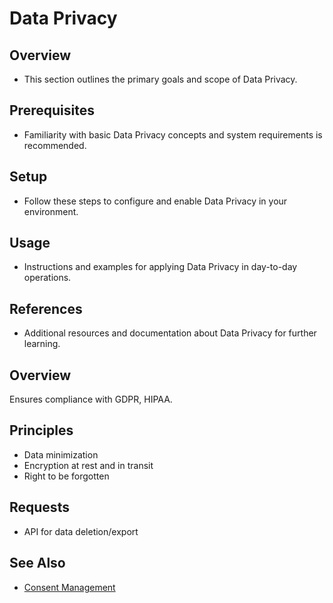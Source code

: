 # Data Privacy

## Overview
- This section outlines the primary goals and scope of Data Privacy.

## Prerequisites
- Familiarity with basic Data Privacy concepts and system requirements is recommended.

## Setup
- Follow these steps to configure and enable Data Privacy in your environment.

## Usage
- Instructions and examples for applying Data Privacy in day-to-day operations.

## References
- Additional resources and documentation about Data Privacy for further learning.


## Overview
Ensures compliance with GDPR, HIPAA.

## Principles
- Data minimization
- Encryption at rest and in transit
- Right to be forgotten

## Requests
- API for data deletion/export

## See Also
- [Consent Management](CONSENT_MANAGEMENT.md)
